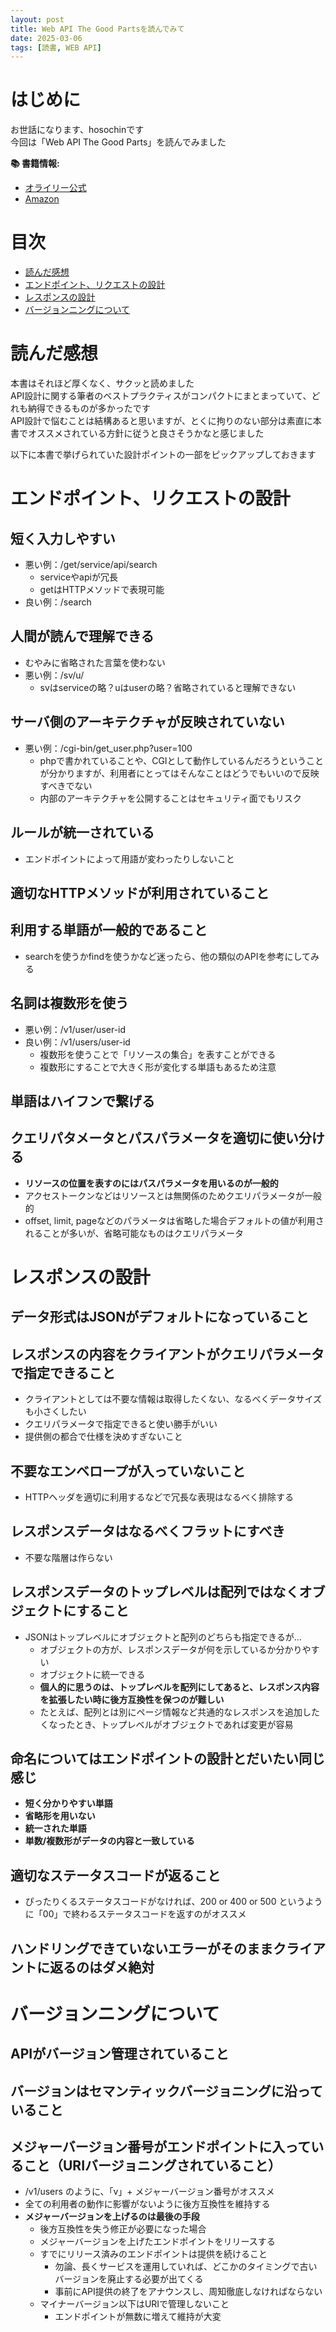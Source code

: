 ```yaml
---
layout: post
title: Web API The Good Partsを読んでみて
date: 2025-03-06
tags: [読書, WEB API]
---
```


# はじめに

お世話になります、hosochinです  
今回は「Web API The Good Parts」を読んでみました


**📚 書籍情報:**
- [オライリー公式](https://www.oreilly.co.jp/books/9784873116860/)
- [Amazon](https://www.amazon.co.jp/dp/4873116864/)


# 目次

- [読んだ感想](#読んだ感想)
- [エンドポイント、リクエストの設計](#エンドポイントリクエストの設計)
- [レスポンスの設計](#レスポンスの設計)
- [バージョンニングについて](#バージョンニングについて)

# 読んだ感想

本書はそれほど厚くなく、サクッと読めました  
API設計に関する筆者のベストプラクティスがコンパクトにまとまっていて、どれも納得できるものが多かったです  
API設計で悩むことは結構あると思いますが、とくに拘りのない部分は素直に本書でオススメされている方針に従うと良さそうかなと感じました  

以下に本書で挙げられていた設計ポイントの一部をピックアップしておきます

# エンドポイント、リクエストの設計

## 短く入力しやすい
- 悪い例：/get/service/api/search 
  - serviceやapiが冗長
  - getはHTTPメソッドで表現可能
- 良い例：/search

## 人間が読んで理解できる
- むやみに省略された言葉を使わない
- 悪い例：/sv/u/ 
  - svはserviceの略？uはuserの略？省略されていると理解できない

## サーバ側のアーキテクチャが反映されていない
- 悪い例：/cgi-bin/get_user.php?user=100 
  - phpで書かれていることや、CGIとして動作しているんだろうということが分かりますが、利用者にとってはそんなことはどうでもいいので反映すべきでない
  - 内部のアーキテクチャを公開することはセキュリティ面でもリスク

## ルールが統一されている
- エンドポイントによって用語が変わったりしないこと

## 適切なHTTPメソッドが利用されていること

## 利用する単語が一般的であること
- searchを使うかfindを使うかなど迷ったら、他の類似のAPIを参考にしてみる

## 名詞は複数形を使う
- 悪い例：/v1/user/user-id
- 良い例：/v1/users/user-id 
  - 複数形を使うことで「リソースの集合」を表すことができる
  - 複数形にすることで大きく形が変化する単語もあるため注意

## 単語はハイフンで繋げる

## クエリパタメータとパスパラメータを適切に使い分ける
- **リソースの位置を表すのにはパスパラメータを用いるのが一般的**
- アクセストークンなどはリソースとは無関係のためクエリパラメータが一般的
- offset, limit, pageなどのパラメータは省略した場合デフォルトの値が利用されることが多いが、省略可能なものはクエリパラメータ

# レスポンスの設計

## データ形式はJSONがデフォルトになっていること

## レスポンスの内容をクライアントがクエリパラメータで指定できること
- クライアントとしては不要な情報は取得したくない、なるべくデータサイズも小さくしたい
- クエリパラメータで指定できると使い勝手がいい
- 提供側の都合で仕様を決めすぎないこと

## 不要なエンベロープが入っていないこと
- HTTPヘッダを適切に利用するなどで冗長な表現はなるべく排除する

## レスポンスデータはなるべくフラットにすべき
- 不要な階層は作らない

## レスポンスデータのトップレベルは配列ではなくオブジェクトにすること
- JSONはトップレベルにオブジェクトと配列のどちらも指定できるが… 
  - オブジェクトの方が、レスポンスデータが何を示しているか分かりやすい
  - オブジェクトに統一できる
  - **個人的に思うのは、トップレベルを配列にしてあると、レスポンス内容を拡張したい時に後方互換性を保つのが難しい**
  - たとえば、配列とは別にページ情報など共通的なレスポンスを追加したくなったとき、トップレベルがオブジェクトであれば変更が容易

## 命名についてはエンドポイントの設計とだいたい同じ感じ 
- **短く分かりやすい単語**
- **省略形を用いない**
- **統一された単語**
- **単数/複数形がデータの内容と一致している**

## 適切なステータスコードが返ること
- ぴったりくるステータスコードがなければ、200 or 400 or 500 というように「00」で終わるステータスコードを返すのがオススメ

## ハンドリングできていないエラーがそのままクライアントに返るのはダメ絶対

# バージョンニングについて

## APIがバージョン管理されていること

## バージョンはセマンティックバージョニングに沿っていること

## メジャーバージョン番号がエンドポイントに入っていること（URIバージョニングされていること）
- /v1/users のように、「v」+ メジャーバージョン番号がオススメ
- 全ての利用者の動作に影響がないように後方互換性を維持する
- **メジャーバージョンを上げるのは最後の手段**
  - 後方互換性を失う修正が必要になった場合
  - メジャーバージョンを上げたエンドポイントをリリースする
  - すでにリリース済みのエンドポイントは提供を続けること 
    - 勿論、長くサービスを運用していれば、どこかのタイミングで古いバージョンを廃止する必要が出てくる
    - 事前にAPI提供の終了をアナウンスし、周知徹底しなければならない
  - マイナーバージョン以下はURIで管理しないこと 
    - エンドポイントが無数に増えて維持が大変
